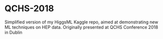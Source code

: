 # QCHS-2018
Simplified version of my HiggsML Kaggle repo, aimed at demonstrating new ML techniques on HEP data. Originally presented at QCHS Conference 2018 in Dublin
